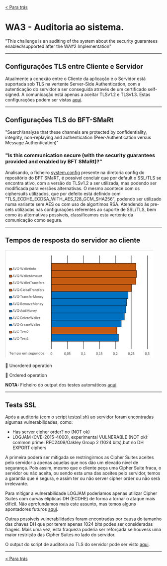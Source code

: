 [< Para trás](../../../README.md)

# WA3 - Auditoria ao sistema.
"This challenge is an auditing of the system about the security guarantees enabled/supported after the WA#2 Implementation"

---
## Configurações TLS entre Cliente e Servidor
Atualmente a conexão entre o Cliente da aplicação e o Servidor está suportada sob TLS na vertente Server-Side Authentication, com a autenticação do servidor a ser conseguida através de um certificado self-signed. A comunicação está apenas a aceitar TLSv1.2 e TLSv1.3. Estas configurações podem ser vistas [aqui](../../src/main/resources/application.properties).

---
## Configurações TLS do BFT-SMaRt
"Search/analyze that these channels are protected by confidentiality, integrity, non-replaying and authentication (Peer-Authentication versus Message Authentication)"

### "Is this communication secure (with the security guarantees provided and enabled by BFT SMaRt)?"
Analisando, o ficheiro [system.config](../../config/system.config) presente na diretoria config do repositório do BFT SMaRT, é possível concluir que por default o SSL/TLS se encontra ativo, com a versão do TLSv1.2 a ser utilizada, mas podendo ser modificada para versões alternativas. O mesmo acontece com os ciphersuits utilizados, que por defeito está definido com "TLS_ECDHE_ECDSA_WITH_AES_128_GCM_SHA256", podendo ser utilizado numa variante sem AES ou com uso de algortimos RSA.
Atendendo às pre-sets utilizadas nas configurações referentes ao suporte de SSL/TLS, bem como às alternativas possíveis, classificamos esta vertente da comunicação como segura.

---
## Tempos de resposta do servidor ao cliente

![Grafico da média de tempos por operação](../Images/WA3_GraficoTempos.png)

🔶 Unordered operation

🔷 Ordered operation


**NOTA:** Ficheiro do output dos testes automáticos [aqui](Test_4GOOD_Servers_NOFAILS.txt).

---
## Tests SSL

Após a auditoria (com o script testssl.sh) ao servidor foram encontradas algumas vulnerabilidades, como:

* Has server cipher order?  no (NOT ok)
* LOGJAM (CVE-2015-4000), experimental VULNERABLE (NOT ok): common prime: RFC2409/Oakley Group 2 (1024 bits),but no DH EXPORT ciphers

A primeira poderá ser mitigada se restringirmos as Cipher Suites aceites pelo servidor a apenas aquelas que nos dão um elevado nivel de segurança. Pois assim, mesmo que o cliente peça uma Cipher Suite fraca, o servidor ou não aceita, ou sendo esta uma das aceites pelo servidor, temos a garantia que é segura, e assim ter ou não server cipher order ou não será irrelevante.

Para mitigar a vulnerabilidade LOGJAM poderiamos apenas utilizar Cipher Suites com curvas elipticas DH (ECDHE) de forma a tornar o ataque mais dificil.
Não aprofundamos mais este assunto, mas temos alguns apontadores futuros [aqui](https://weakdh.org/imperfect-forward-secrecy.pdf).

Outras possiveis vulnerabilidades foram encontradas por causa do tamanho das chaves DH que por terem apenas 1024 bits podes ser consideradas frageis. Mais uma vez, esta fraqueza poderia ser reforçada se houvess uma maior restrição das Cipher Suites no lado do servidor. 

O output do script de auditoria ao TLS do servidor pode ser visto [aqui](testsssl.txt).


---
[< Para trás](../../../README.md)
